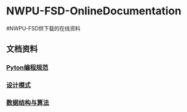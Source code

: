 # NWPU-FSD-OnlineDocumentation
#NWPU-FSD供下载的在线资料
## 文档资料
### [Pyton编程规范](./python编程规范.md)

### [设计模式](./设计模式之美/README.md)

### [数据结构与算法](https://pan.baidu.com/s/1OsTcmQ2u1d8K0a0SMmk3mQ)